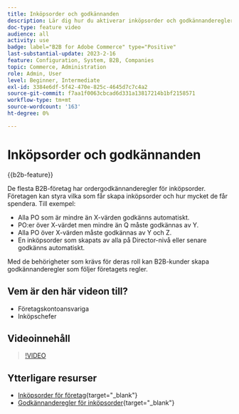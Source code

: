```yaml
---
title: Inköpsorder och godkännanden
description: Lär dig hur du aktiverar inköpsorder och godkännanderegler för B2B-företagskonton.
doc-type: feature video
audience: all
activity: use
badge: label="B2B for Adobe Commerce" type="Positive"
last-substantial-update: 2023-2-16
feature: Configuration, System, B2B, Companies
topic: Commerce, Administration
role: Admin, User
level: Beginner, Intermediate
exl-id: 3384e6df-5f42-470e-825c-4645d7c7c4a2
source-git-commit: f7aa1f0063cbcad6d331a13817214b1bf2158571
workflow-type: tm+mt
source-wordcount: '163'
ht-degree: 0%

---
```


# Inköpsorder och godkännanden

{{b2b-feature}}

De flesta B2B-företag har ordergodkännanderegler för inköpsorder. Företagen kan styra vilka som får skapa inköpsorder och hur mycket de får spendera. Till exempel:

- Alla PO som är mindre än X-värden godkänns automatiskt.
- PO:er över X-värdet men mindre än Q måste godkännas av Y.
- Alla PO över X-värden måste godkännas av Y och Z.
- En inköpsorder som skapats av alla på Director-nivå eller senare godkänns automatiskt.

Med de behörigheter som krävs för deras roll kan B2B-kunder skapa godkännanderegler som följer företagets regler.

## Vem är den här videon till?

- Företagskontoansvariga
- Inköpschefer

## Videoinnehåll

>[!VIDEO](https://video.tv.adobe.com/v/344450?quality=12&learn=on)

## Ytterligare resurser

- [Inköpsorder för företag](https://experienceleague.adobe.com/docs/commerce-admin/b2b/purchase-orders/purchase-order-flow.html){target="_blank"}
- [Godkännanderegler för inköpsorder](https://experienceleague.adobe.com/docs/commerce-admin/b2b/purchase-orders/account-dashboard-approval-rules.html){target="_blank"}
